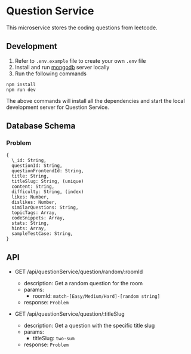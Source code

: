 # Question Service

This microservice stores the coding questions from leetcode.

## Development

1. Refer to `.env.example` file to create your own `.env` file
1. Install and run [mongodb](https://www.mongodb.com/docs/manual/administration/install-community/) server locally
1. Run the following commands

```
npm install
npm run dev
```

The above commands will install all the dependencies and start the local development server for Question Service.

## Database Schema

### Problem

```
{
  \_id: String,
  questionId: String,
  questionFrontendId: String,
  title: String,
  titleSlug: String, (unique)
  content: String,
  difficulty: String, (index)
  likes: Number,
  dislikes: Number,
  similarQuestions: String,
  topicTags: Array,
  codeSnippets: Array,
  stats: String,
  hints: Array,
  sampleTestCase: String,
}
```

## API

- GET /api/questionService/question/random/:roomId

  - description: Get a random question for the room
  - params:
    - roomId: `match-[Easy/Medium/Hard]-[random string]`
  - response: `Problem`

- GET /api/questionService/question/:titleSlug
  - description: Get a question with the specific title slug
  - params:
    - titleSlug: `two-sum`
  - response: `Problem`
